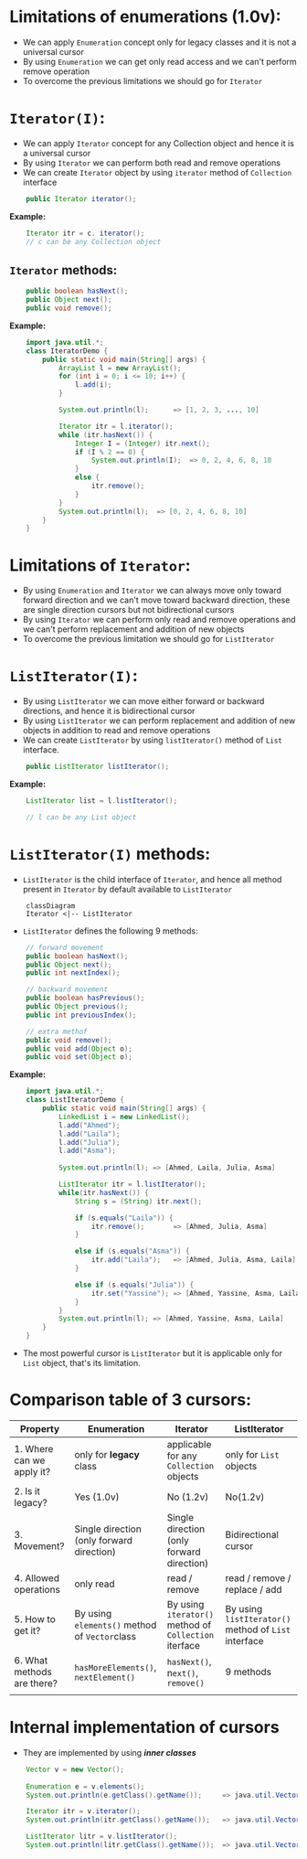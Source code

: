 # Limitations of enumerations (1.0v):
- We can apply `Enumeration` concept only for legacy classes and it is not a universal cursor
- By using `Enumeration` we can get only read access and we can't perform remove operation
- To overcome the previous limitations we should go for `Iterator`
# `Iterator(I)`:
- We can apply `Iterator` concept for any Collection object and hence it is a universal cursor
- By using `Iterator` we can perform both read and remove operations
- We can create `Iterator` object by using `iterator` method of `Collection` interface
``` java
    public Iterator iterator();
```
**Example:**
``` java
    Iterator itr = c. iterator();
    // c can be any Collection object
```
## `Iterator` methods:
``` java
    public boolean hasNext();
    public Object next();
    public void remove();
```

**Example:**
``` java
    import java.util.*;
    class IteratorDemo {
        public static void main(String[] args) {
            ArrayList l = new ArrayList();
            for (int i = 0; i <= 10; i++) {
                l.add(i);
            }

            System.out.println(l);      => [1, 2, 3, ..., 10]

            Iterator itr = l.iterator();
            while (itr.hasNext()) {
                Integer I = (Integer) itr.next();
                if (I % 2 == 0) {
                    System.out.println(I);  => 0, 2, 4, 6, 8, 10
                }
                else {
                    itr.remove();
                }       
            }
            System.out.println(l);  => [0, 2, 4, 6, 8, 10]
        }
    }
```    
# Limitations of `Iterator`:
- By using `Enumeration` and `Iterator` we can always move only toward forward direction and we can't move toward backward direction, these are single direction cursors but not bidirectional cursors
- By using `Iterator` we can perform only read and remove operations and we can't perform replacement and addition of new objects
- To overcome the previous limitation we should go for `ListIterator`
# `ListIterator(I)`:
- By using `ListIterator` we can move either forward or backward directions, and hence it is bidirectional cursor
- By using `ListIterator` we can perform replacement and addition of new objects in addition to read and remove operations
- We can create `ListIterator` by using `listIterator()` method of `List` interface.
``` java
    public ListIterator listIterator();
```
**Example:**
``` java
    ListIterator list = l.listIterator();

    // l can be any List object
```
# `ListIterator(I)` methods:
- `ListIterator` is the child interface of `Iterator`, and hence all method present in `Iterator` by default available to `ListIterator`
``` mermaid
    classDiagram
    Iterator <|-- ListIterator
```
- `ListIterator` defines the following 9 methods:
``` java
    // forward movement
    public boolean hasNext();
    public Object next();
    public int nextIndex();

    // backward movement
    public boolean hasPrevious();
    public Object previous();
    public int previousIndex();

    // extra methof
    public void remove();
    public void add(Object o);
    public void set(Object o);
```
**Example:**
``` java
    import java.util.*;
    class ListIteratorDemo {
        public static void main(String[] args) {
            LinkedList i = new LinkedList();
            l.add("Ahmed");
            l.add("Laila");
            l.add("Julia");
            l.add("Asma");
            
            System.out.println(l); => [Ahmed, Laila, Julia, Asma]

            ListIterator itr = l.listIterator();
            while(itr.hasNext()) {
                String s = (String) itr.next();

                if (s.equals("Laila")) {
                    itr.remove();       => [Ahmed, Julia, Asma]
                }

                else if (s.equals("Asma")) {
                    itr.add("Laila");   => [Ahmed, Julia, Asma, Laila]
                }

                else if (s.equals("Julia")) {
                    itr.set("Yassine"); => [Ahmed, Yassine, Asma, Laila]
                }
            }
            System.out.println(l); => [Ahmed, Yassine, Asma, Laila]
        }
    }
```
- The most powerful cursor is `ListIterator` but it is applicable only for `List` object, that's its limitation.
# Comparison table of 3 cursors:

| Property | Enumeration | Iterator | ListIterator|
|----------|-------------|----------|-------------|
| 1. Where can we apply it?| only for **legacy** class | applicable for any `Collection` objects | only for `List` objects|
| 2. Is it legacy?| Yes (1.0v) | No (1.2v) | No(1.2v)|
| 3. Movement?| Single direction (only forward direction) | Single direction (only forward direction) | Bidirectional cursor| 
| 4.  Allowed operations | only read | read / remove | read / remove / replace / add | 
| 5. How to get it? | By using `elements()` method of `Vector`class | By using `iterator()` method of `Collection` iterface | By using `listIterator()` method of `List` interface|
| 6. What methods are there? | `hasMoreElements()`, `nextElement()`| `hasNext()`, n`ext()`, `remove()` | 9 methods |
|  |  |  | |

# Internal implementation of cursors
- They are implemented by using ***inner classes***
``` java 
    Vector v = new Vector();
    
    Enumeration e = v.elements();
    System.out.println(e.getClass().getName());     => java.util.Vector$1

    Iterator itr = v.iterator();
    System.out.println(itr.getClass().getName());   => java.util.Vector$Itr

    ListIterator litr = v.listIterator();
    System.out.println(litr.getClass().getName());  => java.util.Vector$ListItr
```



